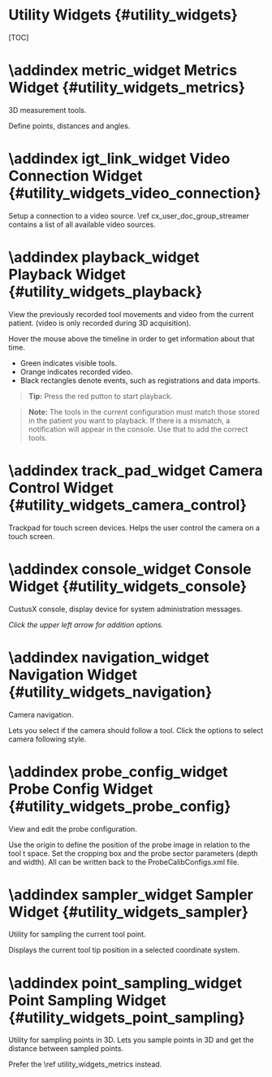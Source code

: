 Utility Widgets {#utility_widgets}
===========================================================

[TOC]


\addindex metric_widget
Metrics Widget {#utility_widgets_metrics}
===========================================================

3D measurement tools.

Define points, distances and angles.



\addindex igt_link_widget
Video Connection Widget {#utility_widgets_video_connection}
===========================================================

Setup a connection to a video source. 
\ref cx_user_doc_group_streamer contains a list of all available video sources.





\addindex playback_widget
Playback Widget {#utility_widgets_playback}
===========================================================

View the previously recorded tool movements and video from the current patient.
(video is only recorded during 3D acquisition).

Hover the mouse above the timeline in order to get information about that time. 

- Green indicates visible tools.
- Orange indicates recorded video.
- Black rectangles denote events, such as registrations and data imports.

> **Tip:** Press the red putton to start playback.

> **Note:** The tools in the current configuration must match those stored in the 
> patient you want to playback. If there is a mismatch, a notification will appear
> in the console. Use that to add the correct tools.




\addindex track_pad_widget
Camera Control Widget {#utility_widgets_camera_control}
===========================================================
Trackpad for touch screen devices.
Helps the user control the camera on a touch screen.




\addindex console_widget
Console Widget {#utility_widgets_console}
===========================================================
CustusX console, display device for system administration messages.

*Click the upper left arrow for addition options.*



\addindex navigation_widget
Navigation Widget {#utility_widgets_navigation}
===========================================================
Camera navigation.

Lets you select if the camera should follow a tool.
Click the options to select camera following style.



\addindex probe_config_widget
Probe Config Widget {#utility_widgets_probe_config}
===========================================================
View and edit the probe configuration. 

Use the origin to define the position of the probe image in relation 
to the tool t space. Set the cropping box and the probe sector parameters 
(depth and width). All can be written back to the ProbeCalibConfigs.xml file.

\addindex sampler_widget
Sampler Widget {#utility_widgets_sampler}
===========================================================
Utility for sampling the current tool point.

Displays the current tool tip position in a selected coordinate system.


\addindex point_sampling_widget
Point Sampling Widget {#utility_widgets_point_sampling}
===========================================================
Utility for sampling points in 3D.
Lets you sample points in 3D and get the distance between sampled points.

Prefer the \ref utility_widgets_metrics instead.
